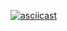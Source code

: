 [![asciicast](https://asciinema.org/a/VYQleKUbxGlJgJdEr46EQ9hnF.svg)](https://asciinema.org/a/VYQleKUbxGlJgJdEr46EQ9hnF)
